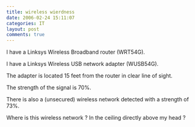 ```yaml
---
title: wireless wierdness
date: 2006-02-24 15:11:07
categories: IT
layout: post
comments: true
---
```

I have a Linksys Wireless Broadband router (WRT54G).

I have a Linksys Wireless USB network adapter (WUSB54G).

The adapter is located 15 feet from the router in clear line of sight.

The strength of the signal is 70%.

There is also a (unsecured) wireless network detected with a strength of
73%.

Where is this wireless network ? In the ceiling directly above my head ?
